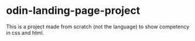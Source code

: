 # odin-landing-page-project

This is a project made from scratch (not the language) to show competency in css and html.